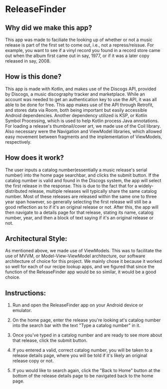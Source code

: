 # ReleaseFinder

## Why did we make this app?

This app was made to faciliate the looking up of whether or not a music release
is part of the first set to come out, i.e., not a repress/reissue. For example,
you want to see if a vinyl record you found in a record store came out when the
album first came out in say, 1977, or if it was a later copy released in say, 2008.

## How is this done?

This app is made with Kotlin, and makes use of the Discogs API, provided by Discogs,
a music discography tracker and marketplace. While an account was needed to get an
authentication key to use the API, it was all able to be done for free. This app
makes use of the API through Retrofit, and stores data via Room, both being important
but easily accessible Android dependencies. Another dependency utilized is KSP, or
Kotlin Symbol Processing, which is used to help Kotlin process Java annotations. For
loading a release's thumbnail/cover art, we made use of the Coil library. Also
necessary were the Navigation and ViewModel libraries, which allowed easy movement
between fragments and the implementation of ViewModels, respectively.

## How does it work?

The user inputs a catalog number(essentially a music release's serial number) into the
home page searchbar, and clicks the submit button. If the catalog number is valid and
found in the Discogs system, the app will select the first release in the response. This
is due to the fact that for a widely-distributed release, multiple releases will typically
share the same catalog number. Most of these releases are released within the same one to
three year span however, so generally selecting the first release will still be a good
reflection as to if it's an original release or not. After this, the app will then navigate
to a details page for that release, stating its name, catalog number, year, and then a block
of text saying if it's an original release or not.

## Architectural Style:

As mentioned above, we made use of ViewModels. This was to facilitate the use of MVVM, or
Model-View-ViewModel architecture, our software architecture of choice for this project.
We mainly chose it because it worked so well for each of our recipe lookup apps, and we
figured that since the function of the ReleaseFinder app would be so similar, it would be
a good choice.

## Instructions:

1. Run and open the ReleaseFinder app on your Android device or emulator.

2. On the home page, enter the release you're looking at's catalog number into the search
bar with the text "Type a catalog number" in it.

3. Once you've typed in a catalog number and are ready to see more about that release, click
the submit button.

4. If you entered a valid, correct catalog number, you will be taken to a release details
page, where you will be told if it's likely an original release copy or not.

5. If you would like to search again, click the "Back to Home" button at the bottom of the
release details page to be navigated back to the home page.
